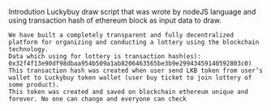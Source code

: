 Introdution
    Luckybuy draw script that was wrote by nodeJS language and using transaction hash of ethereum block as input data to draw.

    We have built a completely transparent and fully decentralized platform for organizing and conducting a lottery using the blockchain technology.
    Data which using for lottery is transaction hash(es):
    0x32f4f13e90df98dbaa954b509a1ab8206463565be3b9e29943459140592803c0)
    This transaction hash was created when user send LKB token from user’s wallet to Luckybuy token wallet (user buy ticket to join lottery of some product).
    This token was created and saved on blockchain ethereum unique and forever. No one can change and everyone can check
